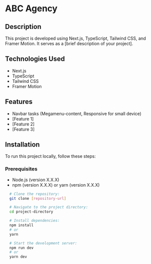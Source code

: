 # ABC Agency

## Description
This project is developed using Next.js, TypeScript, Tailwind CSS, and Framer Motion. It serves as a [brief description of your project].

## Technologies Used
- Next.js
- TypeScript
- Tailwind CSS
- Framer Motion

## Features
- Navbar tasks (Megamenu-content, Responsive for small device)
- [Feature 1]
- [Feature 2]
- [Feature 3]

## Installation
To run this project locally, follow these steps:

### Prerequisites
- Node.js (version X.X.X)
- npm (version X.X.X) or yarn (version X.X.X)

```bash
  # Clone the repository:
  git clone [repository-url]

  # Navigate to the project directory:
  cd project-directory

  # Install dependencies:
  npm install
  # or
  yarn

  # Start the development server:
  npm run dev
  # or
  yarn dev
```
